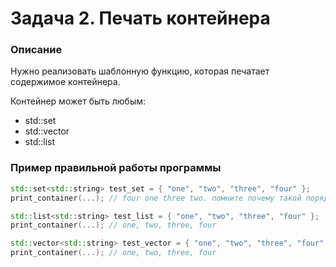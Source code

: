 # Задача 2. Печать контейнера

### Описание
Нужно реализовать шаблонную функцию, которая печатает содержимое контейнера.

Контейнер может быть любым: 
- std::set
- std::vector
- std::list

### Пример правильной работы программы

```C++
std::set<std::string> test_set = { "one", "two", "three", "four" };
print_container(...); // four one three two. помните почему такой порядок? :)

std::list<std::string> test_list = { "one", "two", "three", "four" };
print_container(...); // one, two, three, four

std::vector<std::string> test_vector = { "one", "two", "three", "four" };
print_container(...); // one, two, three, four
```
